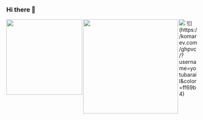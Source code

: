 ### Hi there 👋
<p>
  <a href="https://github.com/anuraghazra/github-readme-stats">
    <img align="left" height="200px" src="https://github-readme-stats.vercel.app/api?username=yotubarail&count_private=true&show_icons=true" />
  </a>
  <a href="https://github.com/anuraghazra/github-readme-stats">
    <img align="left" height="250px" src="https://github-readme-stats.vercel.app/api/top-langs/?username=yotubarail" />
  </a>
</p>
<img src="https://github-profile-trophy.vercel.app/?username=yotubarail" />
![](https://komarev.com/ghpvc/?username=yotubarail&color=ff69b4)
<!--
**yotubarail/yotubarail** is a ✨ _special_ ✨ repository because its `README.md` (this file) appears on your GitHub profile.

Here are some ideas to get you started:

- 🔭 I’m currently working on ...
- 🌱 I’m currently learning ...
- 👯 I’m looking to collaborate on ...
- 🤔 I’m looking for help with ...
- 💬 Ask me about ...
- 📫 How to reach me: ...
- 😄 Pronouns: ...
- ⚡ Fun fact: ...
-->
